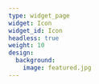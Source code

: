 ```yaml
---
type: widget_page
widget: Icon
widget_id: Icon
headless: true
weight: 10
design:
  background:
    image: featured.jpg
---
```

